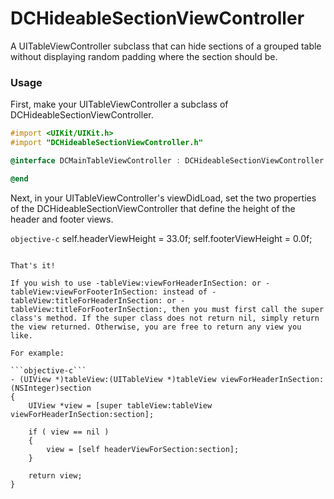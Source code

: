 DCHideableSectionViewController
===============================

A UITableViewController subclass that can hide sections of a grouped table without displaying random padding where the section should be.

### Usage

First, make your UITableViewController a subclass of DCHideableSectionViewController.

```objective-c
#import <UIKit/UIKit.h>
#import "DCHideableSectionViewController.h"

@interface DCMainTableViewController : DCHideableSectionViewController

@end
```

Next, in your UITableViewController's viewDidLoad, set the two properties of the DCHideableSectionViewController that define the height of the header and footer views.

```objective-c```
    self.headerViewHeight = 33.0f;
    self.footerViewHeight = 0.0f;
```

That's it!

If you wish to use -tableView:viewForHeaderInSection: or -tableView:viewForFooterInSection: instead of -tableView:titleForHeaderInSection: or -tableView:titleForFooterInSection:, then you must first call the super class's method. If the super class does not return nil, simply return the view returned. Otherwise, you are free to return any view you like.

For example:

```objective-c```
- (UIView *)tableView:(UITableView *)tableView viewForHeaderInSection:(NSInteger)section
{
    UIView *view = [super tableView:tableView viewForHeaderInSection:section];
    
    if ( view == nil )
    {
        view = [self headerViewForSection:section];
    }
    
    return view;
}
```
